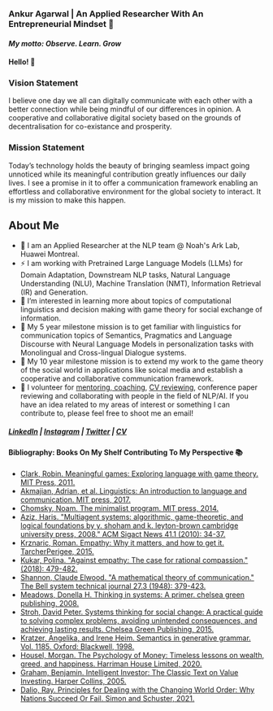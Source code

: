 ### Ankur Agarwal | An Applied Researcher With An Entrepreneurial Mindset 🌱
#### _My motto: Observe. Learn. Grow_

#### Hello! 👋 

### Vision Statement
I believe one day we all can digitally communicate with each other with a better connection while being mindful of our differences in opinion. A cooperative and collaborative digital society based on the grounds of decentralisation for co-existance and prosperity.


### Mission Statement
Today’s technology holds the beauty of bringing seamless impact going unnoticed while its meaningful contribution greatly influences our daily lives. I see a promise in it to offer a communication framework enabling an effortless and collaborative environment for the global society to interact. It is my mission to make this happen.

<!--
### [Personal Statement](https://github.com/ankur-98/ankur-98/files/10137152/Personal_Statement_Ankur_Agarwal.pdf)


### [Statement of Purpose](https://github.com/ankur-98/ankur-98/files/10137161/Statement_of_Purpose_Ankur_Agarwal.pdf) 
-->

## About Me

- 🔭 I am an Applied Researcher at the NLP team @ Noah's Ark Lab, Huawei Montreal. 
- ⚡ I am working with Pretrained Large Language Models (LLMs) for Domain Adaptation, Downstream NLP tasks, Natural Language Understanding (NLU), Machine Translation (NMT), Information Retrieval (IR) and Generation.
- 🌱 I’m interested in learning more about topics of computational linguistics and decision making with game theory for social exchange of information.
- 💬 My 5 year milestone mission is to get familiar with linguistics for communication topics of Semantics, Pragmatics and Language Discourse with Neural Language Models in personalization tasks with Monolingual and Cross-lingual Dialogue systems.
- 💬 My 10 year milestone mission is to extend my work to the game theory of the social world in applications like soical media and establish a cooperative and collaborative communication framework.
- 👯 I volunteer for [mentoring, coaching](https://lnkd.in/dGBVPpuu), [CV reviewing](https://www.linkedin.com/posts/ankur1998_how-you-present-your-experience-on-the-resume-activity-7015863548379602944-xsOI?utm_source=share&utm_medium=member_android), conference paper reviewing and collaborating with people in the field of NLP/AI. If you have an idea related to my areas of interest or something I can contribute to, please feel free to shoot me an email!


##### [LinkedIn](https://www.linkedin.com/in/ankur1998) | [Instagram](https://www.instagram.com/ankur0148) | [Twitter](https://twitter.com/anankur) | [CV](https://drive.google.com/file/d/1Ncb2i-1iFMpMYN-QT79IW5bUxhnFUvGu/view?usp=drivesdk)

#### Bibliography: Books On My Shelf Contributing To My Perspective 📚
- [Clark, Robin. Meaningful games: Exploring language with game theory. MIT Press, 2011.](https://www.amazon.ca/Meaningful-Games-Exploring-Language-Theory/dp/0262016176)
- [Akmajian, Adrian, et al. Linguistics: An introduction to language and communication. MIT press, 2017.](https://www.amazon.ca/Linguistics-Introduction-Communication-Adrian-Akmajian/dp/026253326X)
- [Chomsky, Noam. The minimalist program. MIT press, 2014.](https://www.amazon.ca/dp/0262531283/?coliid=I33XA01M3979X9&colid=1DZJE8P05R1PQ&psc=1&ref_=lv_ov_lig_dp_it)
- [Aziz, Haris. "Multiagent systems: algorithmic, game-theoretic, and logical foundations by y. shoham and k. leyton-brown cambridge university press, 2008." ACM Sigact News 41.1 (2010): 34-37.](https://www.amazon.ca/Multiagent-Systems-Algorithmic-Game-Theoretic-Foundations/dp/0521899435)
- [Krznaric, Roman. Empathy: Why it matters, and how to get it. TarcherPerigee, 2015.](https://www.amazon.ca/Empathy-Why-Matters-How-Get-ebook/dp/B00HDMMEP2)
- [Kukar, Polina. "Against empathy: The case for rational compassion." (2018): 479-482.](https://www.amazon.ca/dp/0062339346/?coliid=I2ACB4KQ9VNVU2&colid=1DZJE8P05R1PQ&psc=1&ref_=lv_ov_lig_dp_it)
- [Shannon, Claude Elwood. "A mathematical theory of communication." The Bell system technical journal 27.3 (1948): 379-423.](https://people.math.harvard.edu/~ctm/home/text/others/shannon/entropy/entropy.pdf)
- [Meadows, Donella H. Thinking in systems: A primer. chelsea green publishing, 2008.](https://www.amazon.ca/Thinking-Systems-Primer-Donella-Meadows/dp/1603580557)
- [Stroh, David Peter. Systems thinking for social change: A practical guide to solving complex problems, avoiding unintended consequences, and achieving lasting results. Chelsea Green Publishing, 2015.](https://www.amazon.ca/dp/160358580X/?coliid=I3EY8L1AL82GAP&colid=1DZJE8P05R1PQ&psc=1&ref_=lv_ov_lig_dp_it)
- [Kratzer, Angelika, and Irene Heim. Semantics in generative grammar. Vol. 1185. Oxford: Blackwell, 1998.](https://www.amazon.ca/dp/0631197133/?coliid=IA0K61MUVKZB5&colid=1DZJE8P05R1PQ&psc=1&ref_=lv_ov_lig_dp_it&asin=0631197133&revisionId=&format=4&depth=1)
- [Housel, Morgan. The Psychology of Money: Timeless lessons on wealth, greed, and happiness. Harriman House Limited, 2020.](https://www.amazon.ca/Psychology-Money-Timeless-lessons-happiness/dp/0857197681/ref=pd_bxgy_img_sccl_2/132-8352436-8211815?pd_rd_w=1FTL5&content-id=amzn1.sym.17b2b149-58e2-4824-ba79-851c5f351fdc&pf_rd_p=17b2b149-58e2-4824-ba79-851c5f351fdc&pf_rd_r=BF4GNZ5BFYV1E61E21W0&pd_rd_wg=Ffvri&pd_rd_r=f6d1d4f8-224a-41df-932e-edb61897365c&pd_rd_i=0857197681&psc=1)
- [Graham, Benjamin. Intelligent Investor: The Classic Text on Value Investing. Harper Collins, 2005.](https://www.amazon.ca/dp/0060752610/?coliid=I2GGE77HN9B600&colid=1DZJE8P05R1PQ&psc=1&ref_=lv_ov_lig_dp_it)
- [Dalio, Ray. Principles for Dealing with the Changing World Order: Why Nations Succeed Or Fail. Simon and Schuster, 2021.](https://www.amazon.ca/dp/1982160276/?coliid=I1VSWG55SA1H47&colid=1DZJE8P05R1PQ&psc=1&ref_=lv_ov_lig_dp_it)



<!--
**ankur-98/ankur-98** is a ✨ _special_ ✨ repository because its `README.md` (this file) appears on your GitHub profile.

Here are some ideas to get you started:

- 🔭 I am an Applied Researcher at the NLP team @ Noah's Ark Lab, Huawei Montreal. 
- 🌱 I’m currently learning ...
- 👯 I’m looking to collaborate on ...
- 🤔 I’m looking for help with ...
- 💬 Ask me about ...
- 📫 How to reach me: ...
- 😄 Pronouns: ...
- ⚡ Fun fact: ...
-->

<!-- 
### Hello, I am Ankit! 👋

- 🔭 I’m an Applied Science Leader at Alexa AI team @ Amazon. I am passionate about the intersection of Artificial Intelligence (A.I.) and building unique customer experiences using concepts from Natural Language Understanding (NLU), Information Retrival (IR) and Machine Learning (ML).

- 💬  My personal mission is to build AI-based solutions that solve a high-impact problem for people around the globe and simplify everyday living.

- 🌱 I have also served as a consultant and course facilitator for Stanford's XCS221 (Principles of AI), XCS224u (Natural Language Understanding) professional courses

- 👯 I am interested in mentoring, coaching and collaborating with people in the field of AI. If you have an idea related to my areas of interest, feel free to shoot me an email!

- 📫  You can reach me at: ankitrchadha at gmail

- ⚡ Finding me on Internet: 
-   www.ankit-ai.blogspot.com 
-   www.ankitrchadha.com 
-   www.linkedin.com/in/ankitrc
-->
